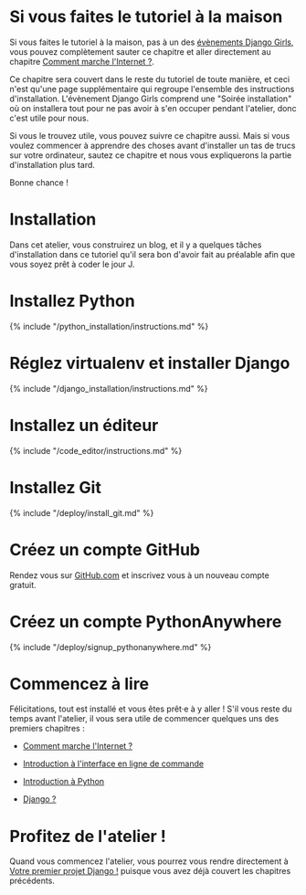 # Si vous faites le tutoriel à la maison

Si vous faites le tutoriel à la maison, pas à un des [évènements Django Girls](http://djangogirls.org/events/), vous pouvez complètement sauter ce chapitre et aller directement au chapitre [Comment marche l'Internet ?](../how_the_internet_works/README.md).

Ce chapitre sera couvert dans le reste du tutoriel de toute manière, et ceci n'est qu'une page supplémentaire qui regroupe l'ensemble des instructions d'installation. L'évènement Django Girls comprend une "Soirée installation" où on installera tout pour ne pas avoir à s'en occuper pendant l'atelier, donc c'est utile pour nous. 

Si vous le trouvez utile, vous pouvez suivre ce chapitre aussi. Mais si vous voulez commencer à apprendre des choses avant d'installer un tas de trucs sur votre ordinateur, sautez ce chapitre et nous vous expliquerons la partie d'installation plus tard.

Bonne chance !

# Installation
Dans cet atelier, vous construirez un blog, et il y a quelques tâches d'installation dans ce tutoriel qu'il sera bon d'avoir fait au préalable afin que vous soyez prêt à coder le jour J.

# Installez Python
{% include "/python_installation/instructions.md" %}

# Réglez virtualenv et installer Django
{% include "/django_installation/instructions.md" %}

# Installez un éditeur
{% include "/code_editor/instructions.md" %}

# Installez Git
{% include "/deploy/install_git.md" %}

# Créez un compte GitHub
Rendez vous sur [GitHub.com](http://www.github.com) et inscrivez vous à un nouveau compte gratuit.

# Créez un compte PythonAnywhere
{% include "/deploy/signup_pythonanywhere.md" %}


# Commencez à lire

Félicitations, tout est installé et vous êtes prêt·e à y aller ! S'il vous reste du temps avant l'atelier, il vous sera utile de commencer quelques uns des premiers chapitres :

* [Comment marche l'Internet ?](../how_the_internet_works/README.md)

* [Introduction à l'interface en ligne de commande](../intro_to_command_line/README.md)

* [Introduction à Python](../intro_to_command_line/README.md)

* [Django ?](../django/README.md)


# Profitez de l'atelier !

Quand vous commencez l'atelier, vous pourrez vous rendre directement à [Votre premier projet Django !](../django_start_project/README.md) puisque vous avez déjà couvert les chapitres précédents.

